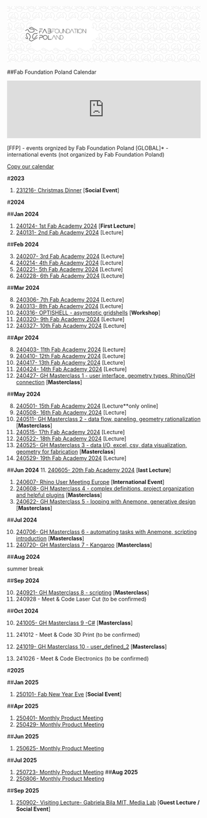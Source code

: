 



![](./assets/ffp-background2.jpg)




##Fab Foundation Poland Calendar
<iframe src="https://embed.styledcalendar.com/#aFbvYAu8NK0vnQRctX10" title="Styled Calendar" class="styled-calendar-container" style="width: 100%; border: none;" data-cy="calendar-embed-iframe"></iframe>
<script async type="module" src="https://embed.styledcalendar.com/assets/parent-window.js"></script>

[FFP] - events orgnized by Fab Foundation Poland
[GLOBAL]* - international events (not organized by Fab Foundation Poland)

[Copy our calendar](https://calendar.google.com/calendar/u/0?cid=ZmFiZm91bmRhdGlvbnBvbGFuZEBnbWFpbC5jb20)

#**2023**
1. [231216- Christmas Dinner](./e001.md) [**Social Event**]

#**2024**

##**Jan 2024**

1. [240124- 1st Fab Academy 2024](./e002.md) [**First Lecture**]
2. [240131- 2nd Fab Academy 2024](./e002.md) [Lecture]

##**Feb 2024**

3. [240207- 3rd Fab Academy 2024](./e002.md) [Lecture]
4. [240214- 4th Fab Academy 2024](./e002.md) [Lecture]
5. [240221- 5th Fab Academy 2024](./e002.md) [Lecture]
6. [240228- 6th Fab Academy 2024](./e002.md) [Lecture]

##**Mar 2024**


8. [240306- 7th Fab Academy 2024](./e002.md) [Lecture]
9. [240313- 8th Fab Academy 2024](./e002.md) [Lecture]
7. [240316- OPTISHELL - asymptotic gridshells](./optishell.md) [**Workshop**]
10. [240320- 9th Fab Academy 2024](./e002.md) [Lecture]
11. [240327- 10th Fab Academy 2024](./e002.md) [Lecture]


##**Apr 2024**


8. [240403- 11th Fab Academy 2024](./e002.md) [Lecture]
9. [240410- 12th Fab Academy 2024](./e002.md) [Lecture]
10. [240417- 13th Fab Academy 2024](./e002.md) [Lecture]
11. [240424- 14th Fab Academy 2024](./e002.md) [Lecture]
10. [240427- GH Masterclass 1 - user interface, geometry types, Rhino/GH connection](../ghmasterclass.md) [**Masterclass**]

##**May 2024**


8. [240501- 15th Fab Academy 2024](./e002.md) [Lecture**only online]
9. [240508- 16th Fab Academy 2024](./e002.md) [Lecture]
10. [240511- GH Masterclass 2 - data flow, paneling, geometry rationalization](../ghmasterclass.md) [**Masterclass**]
10. [240515- 17th Fab Academy 2024](./e002.md) [Lecture]
11. [240522- 18th Fab Academy 2024](./e002.md) [Lecture]
10. [240525- GH Masterclass 3 - data I/O, excel, csv, data visualization, geometry for fabrication](../ghmasterclass.md) [**Masterclass**]
11. [240529- 19th Fab Academy 2024](./e002.md) [Lecture]

##**Jun 2024**
11. [240605- 20th Fab Academy 2024](./e002.md) [**last Lecture**]
1. [240607- Rhino User Meeting Europe](../rhinousermeeting2024.md) [**International Event**]
10. [240608- GH Masterclass 4 - complex definitions, project organization and helpful plugins](../ghmasterclass.md) [**Masterclass**]
10. [240622- GH Masterclass 5 - looping with Anemone, generative design](../ghmasterclass.md) [**Masterclass**]

##**Jul 2024**

10. [240706- GH Masterclass 6 - automating tasks with Anemone, scripting introduction](../ghmasterclass.md) [**Masterclass**]
10. [240720- GH Masterclass 7 - Kangaroo](../ghmasterclass.md) [**Masterclass**]

##**Aug 2024**

summer break

##**Sep 2024**

10. [240921- GH Masterclass 8 - scripting](../ghmasterclass.md) [**Masterclass**]
11. 240928 -  Meet & Code Laser Cut (to be confirmed)

##**Oct 2024**

10. [241005- GH Masterclass 9 -C#](../ghmasterclass.md) [**Masterclass**]
11. 241012 -  Meet & Code 3D Print (to be confirmed)

10. [241019- GH Masterclass 10 - user_defined_2](../ghmasterclass.md) [**Masterclass**]
11. 241026 -  Meet & Code Electronics (to be confirmed)

#**2025**

##**Jan 2025**

1. [250101- Fab New Year Eve](./e003.md) [**Social Event**]

##**Apr 2025**
1. [250401- Monthly Product Meeting](./e004.md)
1. [250429- Monthly Product Meeting](./e004.md)

##**Jun 2025**
1. [250625- Monthly Product Meeting](./e004.md)

##**Jul 2025**
1. [250723- Monthly Product Meeting](./e004.md)
##**Aug 2025**
1. [250806- Monthly Product Meeting](./e004.md)

##**Sep 2025**
1. [250902- Visiting Lecture- Gabriela Bila MIT, Media Lab](./e005.md) [**Guest Lecture / Social Event**]
